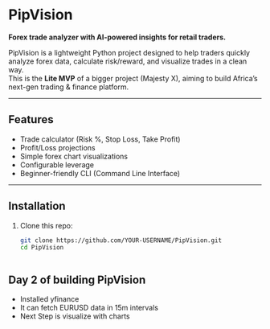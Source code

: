 # PipVision 

**Forex trade analyzer with AI-powered insights for retail traders.**

PipVision is a lightweight Python project designed to help traders quickly analyze forex data, calculate risk/reward, and visualize trades in a clean way.  
This is the **Lite MVP** of a bigger project (Majesty X), aiming to build Africa’s next-gen trading & finance platform.

---

##  Features
- Trade calculator (Risk %, Stop Loss, Take Profit)
- Profit/Loss projections
- Simple forex chart visualizations
- Configurable leverage
- Beginner-friendly CLI (Command Line Interface)

---

##  Installation

1. Clone this repo:
   ```bash
   git clone https://github.com/YOUR-USERNAME/PipVision.git
   cd PipVision



## Day 2 of building PipVision
- Installed yfinance
- It can fetch EURUSD data in 15m intervals
- Next Step is visualize with charts


